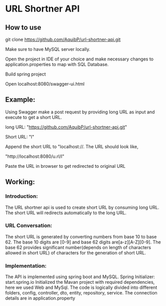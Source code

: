 # URL Shortner API

## How to use

git clone https://github.com/AquibP/url-shortner-api.git

Make sure to have MySQL server locally.

Open the project in IDE of your choice and make necessary changes to application.properties to map with SQL Database.

Build spring project

Open localhost:8080/swagger-ui.html

## Example:
Using Swagger make a post request by providing long URL as input and execute to get a short URL.

long URL: "https://github.com/AquibP/url-shortner-api.git"

Short URL: "l"

Append the short URL to "localhost:<port number>//. The URL should look like,

"http://localhost:8080/u.rl/l"

Paste the URL in browser to get redirected to original URL

## Working: 

### Introduction:
The URL shortner api is used to create short URL by consuming long URL. The short URL will redirects automatically to the long URL.

### URL Conversation:
The short URL is generated by converting numbers from base 10 to base 62. The base 10 digits are [0-9] and base 62 digits are[a-z][A-Z][0-9]. The base 62 provides significant number(depends on length of characters allowed in short URL) of characters for the generation of short URL.

### Implementation:
The API is implemented using spring boot and MySQL. 
Spring  Initializer: start.spring.io
Initialized the Mavan project with required dependencies, here we used Web and MySql.
The code is logically divided into different folders, config, controller, dto, entity, repository, service. The connection details are in application.property
